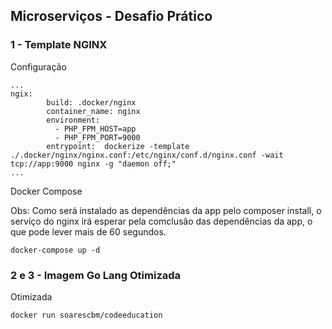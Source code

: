 

## Microserviços - Desafio Prático

### 1 - Template NGINX

Configuração 
```
...
ngix:
        build: .docker/nginx
        container_name: nginx
        environment:
          - PHP_FPM_HOST=app
          - PHP_FPM_PORT=9000
        entrypoint:  dockerize -template ./.docker/nginx/nginx.conf:/etc/nginx/conf.d/nginx.conf -wait tcp://app:9000 nginx -g "daemon off;"
...
```

Docker Compose

Obs: Como será instalado as dependências da app pelo composer install, o serviço do nginx irá esperar pela comclusão das dependências da app, o que pode lever mais de 60 segundos.
```
docker-compose up -d 
```

### 2 e 3 -  Imagem Go Lang Otimizada

Otimizada

```
docker run soarescbm/codeeducation
```



